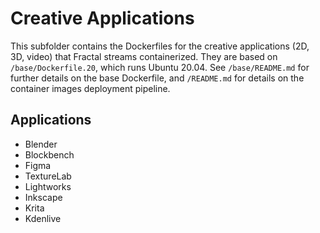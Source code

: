 # Creative Applications

This subfolder contains the Dockerfiles for the creative applications (2D, 3D, video) that Fractal streams containerized. They are based on `/base/Dockerfile.20`, which runs Ubuntu 20.04. See `/base/README.md` for further details on the base Dockerfile, and `/README.md` for details on the container images deployment pipeline.

## Applications

-   Blender
-   Blockbench
-   Figma
-   TextureLab
-   Lightworks
-   Inkscape
-   Krita
-   Kdenlive
